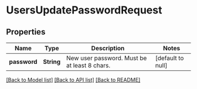 # UsersUpdatePasswordRequest

## Properties

Name | Type | Description | Notes
------------ | ------------- | ------------- | -------------
**password** | **String** | New user password. Must be at least 8 chars. | [default to null]

[[Back to Model list]](../README.md#documentation-for-models) [[Back to API list]](../README.md#documentation-for-api-endpoints) [[Back to README]](../README.md)


